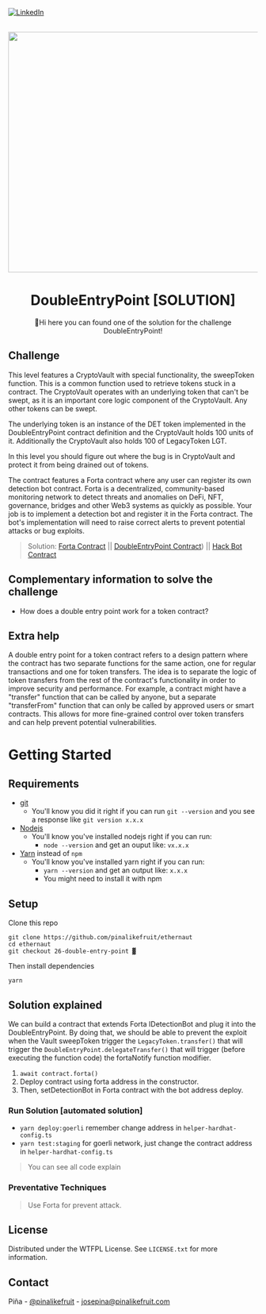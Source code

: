<a name="readme-top"></a>

[![LinkedIn][linkedin-shield]][linkedin-url]


<br />
<div align="center">
  <a href="https://ethernaut.openzeppelin.com/">
    <img src="https://ethernaut.openzeppelin.com/imgs/BigLevel26.svg" alt="" width="800" height="485">
  </a>

  <h1 align="center">DoubleEntryPoint [SOLUTION]</h3>

  <p align="center">
    🍍Hi  here you can found one of the solution for the challenge DoubleEntryPoint!
  </p>
</div>

## Challenge
This level features a CryptoVault with special functionality, the sweepToken function. This is a common function used to retrieve tokens stuck in a contract. The CryptoVault operates with an underlying token that can't be swept, as it is an important core logic component of the CryptoVault. Any other tokens can be swept.

The underlying token is an instance of the DET token implemented in the DoubleEntryPoint contract definition and the CryptoVault holds 100 units of it. Additionally the CryptoVault also holds 100 of LegacyToken LGT.

In this level you should figure out where the bug is in CryptoVault and protect it from being drained out of tokens.

The contract features a Forta contract where any user can register its own detection bot contract. Forta is a decentralized, community-based monitoring network to detect threats and anomalies on DeFi, NFT, governance, bridges and other Web3 systems as quickly as possible. Your job is to implement a detection bot and register it in the Forta contract. The bot's implementation will need to raise correct alerts to prevent potential attacks or bug exploits.

> Solution: 
 [Forta Contract](https://goerli.etherscan.io/address/0xb7381f8EFdc366c1d7F2F1F2Eeb2B56975DDa69B) || [DoubleEntryPoint Contract](https://goerli.etherscan.io/address/0x90d90753b7a19c63eadc95a33fbd3f89bbd6cf62#internaltx)) || [Hack Bot Contract](https://goerli.etherscan.io/address/0xb57bAa3b16e299BC1857B90403de8aaCB4Ee757b)
## Complementary information to solve the challenge
* How does a double entry point work for a token contract?

## Extra help
A double entry point for a token contract refers to a design pattern where the contract has two separate functions for the same action, one for regular transactions and one for token transfers. The idea is to separate the logic of token transfers from the rest of the contract's functionality in order to improve security and performance. For example, a contract might have a "transfer" function that can be called by anyone, but a separate "transferFrom" function that can only be called by approved users or smart contracts. This allows for more fine-grained control over token transfers and can help prevent potential vulnerabilities.

# Getting Started

## Requirements

- [git](https://git-scm.com/book/en/v2/Getting-Started-Installing-Git)
  - You'll know you did it right if you can run `git --version` and you see a response like `git version x.x.x`
- [Nodejs](https://nodejs.org/en/)
  - You'll know you've installed nodejs right if you can run:
    - `node --version` and get an ouput like: `vx.x.x`
- [Yarn](https://classic.yarnpkg.com/lang/en/docs/install/) instead of `npm`
  - You'll know you've installed yarn right if you can run:
    - `yarn --version` and get an output like: `x.x.x`
    - You might need to install it with npm

## Setup

Clone this repo

```
git clone https://github.com/pinalikefruit/ethernaut
cd ethernaut
git checkout 26-double-entry-point ▓
```

Then install dependencies

```
yarn
```
## Solution explained
We can build a contract that extends Forta IDetectionBot and plug it into the DoubleEntryPoint. By doing that, we should be able to prevent the exploit when the Vault sweepToken trigger the `LegacyToken.transfer()` that will trigger the `DoubleEntryPoint.delegateTransfer()` that will trigger (before executing the function code) the fortaNotify function modifier.

1. `await contract.forta()`
2. Deploy contract using forta address in the constructor.
3. Then, setDetectionBot in Forta contract with the bot address deploy. 

### Run Solution [automated solution]
 <!-- - `yarn test:unit` for local testing  -->
 - `yarn deploy:goerli` remember change address in `helper-hardhat-config.ts`
 - `yarn test:staging` for goerli network, just change the contract address in `helper-hardhat-config.ts`


> You can see all code explain

### Preventative Techniques
> Use Forta for prevent attack.
## License

Distributed under the WTFPL License. See `LICENSE.txt` for more information.



## Contact

Piña - [@pinalikefruit](https://twitter.com/pinalikefruit) - josepina@pinalikefruit.com




[linkedin-shield]: https://img.shields.io/badge/-LinkedIn-black.svg?style=for-the-badge&logo=linkedin&colorB=555
[linkedin-url]: https://www.linkedin.com/in/pinalikefruit
